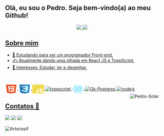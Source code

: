 ## Olá, eu sou o Pedro. Seja bem-vindo(a) ao meu Github!

<div align="center">
  <a href="https://github.com/Artoriasif">
    <img 
       height="150em"
       src="https://github-readme-stats.vercel.app/api?username=Artoriasif&show_icons=true&theme=gotham&include_all_commits=true&count_private=true"
     />
  <img
     height="150em" 
     src="https://github-readme-stats.vercel.app/api/top-langs/?username=Artoriasif&layout=compact&langs_count=7&theme=gotham"
  />
</div>

 ## Sobre mim
- 🌱 Estudando para ser um programador Front-end.
- ✍️ Atualmente dando uma olhada em React JS e TypeScript.
- 🎯 Interesses: Estudar, ler e desenhar.

</br>
 
<div style="display: inline_block"><br>
  <img align="center" alt="Pedro-HTML" height="30" width="40" src="https://raw.githubusercontent.com/devicons/devicon/master/icons/html5/html5-original.svg">
  <img align="center" alt="Pedro-CSS" height="30" width="40" src="https://raw.githubusercontent.com/devicons/devicon/master/icons/css3/css3-original.svg">
  <img align="center" alt="Pedro-Js" height="30" width="40" src="https://raw.githubusercontent.com/devicons/devicon/master/icons/javascript/javascript-plain.svg">
  <img align="center" alt="typescript" height="30" width="40" src="https://cdn.jsdelivr.net/gh/devicons/devicon/icons/typescript/typescript-original.svg" />
  <img align="center" alt="Pedro-React" height="30" width="40" src="https://raw.githubusercontent.com/devicons/devicon/master/icons/react/react-original.svg">
  <img align="center" alt="Gk-Postgres" height="40" width="50" src="https://cdn.jsdelivr.net/gh/devicons/devicon/icons/postgresql/postgresql-original-wordmark.svg">
  <img align="center" alt="nodejs" height="30" width="40" src="https://cdn.jsdelivr.net/gh/devicons/devicon/icons/nodejs/nodejs-original.svg" />
  <img align="right" alt="Pedro-Solar" src="https://i.pinimg.com/originals/45/e9/54/45e9546d32e9f6f2c74e94f55489482d.gif" />
</div>
  
## Contatos 👥
  <div>
  <a href="https://instagram.com/_belm0nt" target="_blank"><img src="https://img.shields.io/badge/-Instagram-%23E4405F?style=for-the-badge&logo=instagram&logoColor=white" target="_blank"></a>
  <a href = "mailto:pedrohh0012@icloud.com"><img src="https://img.shields.io/badge/-Gmail-%23333?style=for-the-badge&logo=gmail&logoColor=white" target="_blank"></a>
  <a href="https://www.linkedin.com/in/pedro-mendes-1ba551215/" target="_blank"><img src="https://img.shields.io/badge/-LinkedIn-%230077B5?style=for-the-badge&logo=linkedin&logoColor=white" target="_blank"></a>
  </div>
  
  <br>
  
  <div style="display: flex">
  <img src = "https://komarev.com/ghpvc/?username=Artoriasif&label=Profile%20views&color=gray" alt="Artoriasif"  style="float:right, margin-right:10px"/>
</div>
